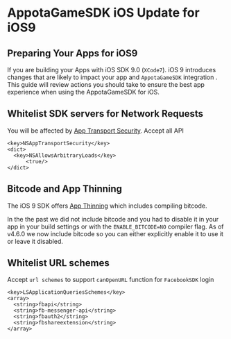 AppotaGameSDK iOS Update for iOS9
====

## Preparing Your Apps for iOS9
If you are building your Apps with iOS SDK 9.0 (`XCode7`). iOS 9 introduces changes that are likely to impact your app and `AppotaGameSDK` integration . This guide will review actions you should take to ensure the best app experience when using the AppotaGameSDK for iOS.


## Whitelist SDK servers for Network Requests
You will be affected by [App Transport Security](https://developer.apple.com/library/prerelease/ios/technotes/App-Transport-Security-Technote/). Accept all API

```
<key>NSAppTransportSecurity</key>
<dict>
  <key>NSAllowsArbitraryLoads</key>
      <true/>
</dict>
```

## Bitcode and App Thinning
The iOS 9 SDK offers [App Thinning](https://developer.apple.com/library/prerelease/watchos/documentation/IDEs/Conceptual/AppDistributionGuide/AppThinning/AppThinning.html) which includes compiling bitcode.

In the the past we did not include bitcode and you had to disable it in your app in your build settings or with the `ENABLE_BITCODE=NO` compiler flag. As of v4.6.0 we now include bitcode so you can either explicitly enable it to use it or leave it disabled.

## Whitelist URL schemes
Accept `url schemes` to support `canOpenURL` function for `FacebookSDK` login

```
<key>LSApplicationQueriesSchemes</key>
<array>
  <string>fbapi</string>
  <string>fb-messenger-api</string>
  <string>fbauth2</string>
  <string>fbshareextension</string>    
</array>

```
